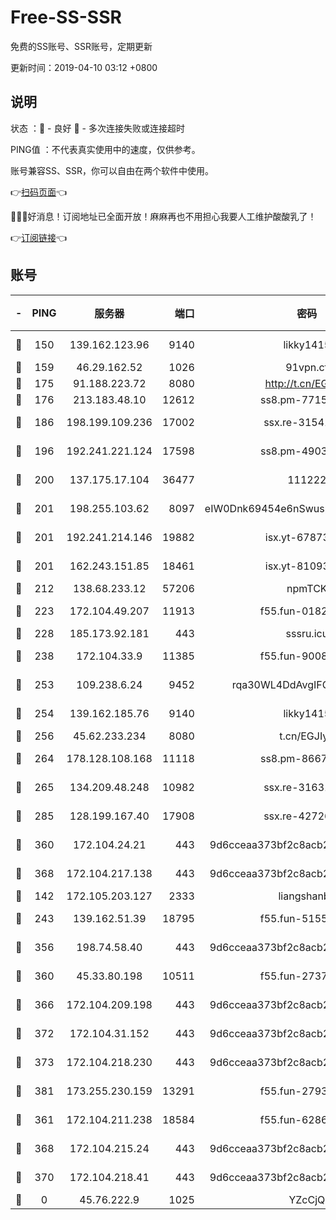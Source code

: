 # Free-SS-SSR

免费的SS账号、SSR账号，定期更新

更新时间：2019-04-10 03:12 +0800

## 说明

状态     ：🙂 - 良好 🙁 - 多次连接失败或连接超时

PING值   ：不代表真实使用中的速度，仅供参考。

账号兼容SS、SSR，你可以自由在两个软件中使用。

👉[扫码页面](https://liesauer.github.io/Free-SS-SSR/)👈

🎉🎉🎉好消息！订阅地址已全面开放！麻麻再也不用担心我要人工维护酸酸乳了！

👉[订阅链接](https://www.liesauer.net/yogurt/subscribe?ACCESS_TOKEN=DAYxR3mMaZAsaqUb)👈

## 账号

|-|PING|服务器|端口|密码|加密方式|区域|
|:----:|:----:|:-----:|-----:|:----:|:----:|:----:|
|🙂|150|139.162.123.96|9140|likky1415|aes-256-cfb|JP|
|🙂|159|46.29.162.52|1026|91vpn.cf|rc4-md5|RU|
|🙂|175|91.188.223.72|8080|http://t.cn/EGJIyrl|rc4-md5|RU|
|🙂|176|213.183.48.10|12612|ss8.pm-77157526|rc4-md5|RU|
|🙂|186|198.199.109.236|17002|ssx.re-31541673|aes-256-cfb|US|
|🙂|196|192.241.221.124|17598|ss8.pm-49031433|aes-256-cfb|US|
|🙂|200|137.175.17.104|36477|111222|aes-256-cfb|US|
|🙂|201|198.255.103.62|8097|eIW0Dnk69454e6nSwuspv9DmS201tQ0D|aes-256-cfb|US|
|🙂|201|192.241.214.146|19882|isx.yt-67873078|aes-256-cfb|US|
|🙂|201|162.243.151.85|18461|isx.yt-81093272|aes-256-cfb|US|
|🙂|212|138.68.233.12|57206|npmTCK|rc4-md5|US|
|🙂|223|172.104.49.207|11913|f55.fun-01827125|aes-256-cfb|SG|
|🙂|228|185.173.92.181|443|sssru.icu|rc4-md5|RU|
|🙂|238|172.104.33.9|11385|f55.fun-90083695|aes-256-cfb|SG|
|🙂|253|109.238.6.24|9452|rqa30WL4DdAvgIFG6Fs3znzTa|aes-256-cfb|FR|
|🙂|254|139.162.185.76|9140|likky1415|aes-256-cfb|DE|
|🙂|256|45.62.233.234|8080|t.cn/EGJIyrl|rc4-md5|CA|
|🙂|264|178.128.108.168|11118|ss8.pm-86671679|aes-256-cfb|SG|
|🙂|265|134.209.48.248|10982|ssx.re-31631414|aes-256-cfb|US|
|🙂|285|128.199.167.40|17908|ssx.re-42726617|aes-256-cfb|SG|
|🙂|360|172.104.24.21|443|9d6cceaa373bf2c8acb22e60b6a58be6|aes-256-cfb|US|
|🙂|368|172.104.217.138|443|9d6cceaa373bf2c8acb22e60b6a58be6|aes-256-cfb|US|
|🙂|142|172.105.203.127|2333|liangshanbo|chacha20|JP|
|🙂|243|139.162.51.39|18795|f55.fun-51551874|aes-256-cfb|SG|
|🙂|356|198.74.58.40|443|9d6cceaa373bf2c8acb22e60b6a58be6|aes-256-cfb|US|
|🙂|360|45.33.80.198|10511|f55.fun-27370587|aes-256-cfb|US|
|🙂|366|172.104.209.198|443|9d6cceaa373bf2c8acb22e60b6a58be6|aes-256-cfb|US|
|🙂|372|172.104.31.152|443|9d6cceaa373bf2c8acb22e60b6a58be6|aes-256-cfb|US|
|🙂|373|172.104.218.230|443|9d6cceaa373bf2c8acb22e60b6a58be6|aes-256-cfb|US|
|🙂|381|173.255.230.159|13291|f55.fun-27934784|aes-256-cfb|US|
|🙁|361|172.104.211.238|18584|f55.fun-62869034|aes-256-cfb|US|
|🙁|368|172.104.215.24|443|9d6cceaa373bf2c8acb22e60b6a58be6|aes-256-cfb|US|
|🙁|370|172.104.218.41|443|9d6cceaa373bf2c8acb22e60b6a58be6|aes-256-cfb|US|
|🙁|0|45.76.222.9|1025|YZcCjQ|rc4-md5|JP|
